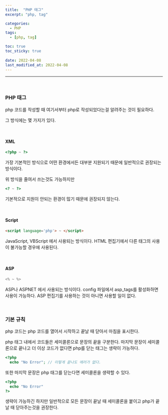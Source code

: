 ```yaml
---
title:  "PHP 태그"
excerpt: "php, tag"

categories:
  - PHP
tags:
  - [php, tag]

toc: true
toc_sticky: true
 
date: 2022-04-08 
last_modified_at: 2022-04-08
---
```


***

<br>

### PHP 태그

php 코드를 작성할 때 여기서부터 php로 작성되었다는걸 알려주는 것이 필요하다.

그 방식에는 몇 가지가 있다.

<br>

#### XML

```php
<?php ~ ?>
```

가장 기본적인 방식으로 어떤 환경에서든 대부분 지원되기 때문에 일반적으로 권장되는 방식이다.

위 방식을 줄여서 쓰는것도 가능하지만

```php
<? ~ ?>
```

기본적으로 지원이 안되는 환경이 많기 때문에 권장되지 않는다.


<br>

#### Script

```html
<script language='php'> ~ </script>
```

JavaScript, VBScript 에서 사용되는 방식이다. HTML 편집기에서 다른 태그의 사용이 불가능할 경우에 사용된다.

<br>

#### ASP

```php
<% ~ %>
```

ASP나 ASPNET 에서 사용되는 방식이다. config 파일에서 asp_tags를 활성화하면 사용이 가능하다. ASP 편집기를 사용하는 것이 아니면 사용할 일이 없다.

<br>

### 기본 규칙

php 코드는 php 코드를 열어서 시작하고 끝날 때 닫아서 마침을 표시한다. 

php 태그 내에서 코드들은 세미콜론으로 문장의 끝을 구분한다. 마지막 문장이 세미콜론으로 끝나고 더 이상 코드가 없다면 php를 닫는 태그는 생략이 가능하다.

```php
<?php
  echo "No Error"; // 이렇게 끝나도 에러가 없다.
```

또한 마지막 문장은 php 태그를 닫는다면 세미콜론을 생략할 수 있다.

```php
<?php
  echo "No Error"
?>
```

생략이 가능하긴 하지만 일반적으로 모든 문장이 끝날 때 세미콜론을 붙이고 php가 끝날 때 닫아주는것을 권장한다.

